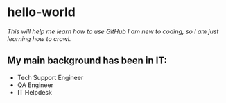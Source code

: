 # hello-world
_This will help me learn how to use GitHub_
*I am new to coding, so I am just learning how to crawl.*
<h2>My main background has been in IT:</h2>
<ul>
  <li>Tech Support Engineer</li>
  <li>QA Engineer</li>
  <li>IT Helpdesk</li>
</ul>
